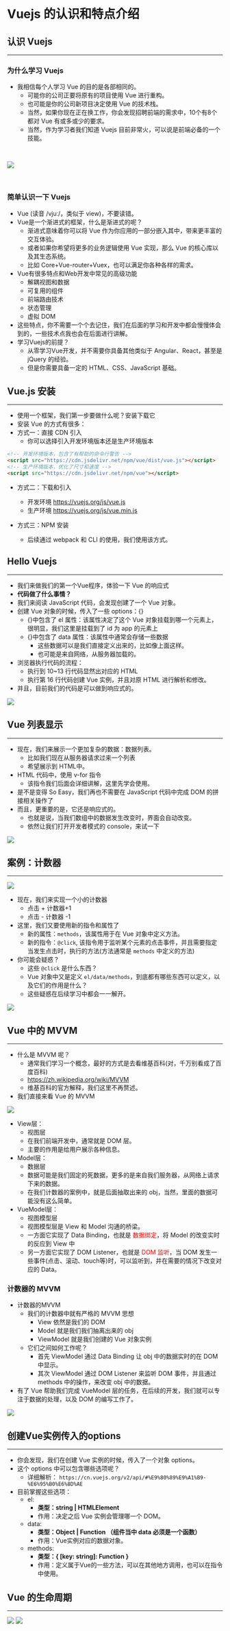 # **Vuejs 的认识和特点介绍**

## **认识 Vuejs**
---

### **为什么学习 Vuejs**

- 我相信每个人学习 Vue 的目的是各部相同的。
    - 可能你的公司正要将原有的项目使用 Vue 进行重构。
    - 也可能是你的公司新项目决定使用 Vue 的技术栈。
    - 当然，如果你现在正在换工作，你会发现招聘前端的需求中，10个有8个都对 Vue 有或多或少的要求。
    - 当然，作为学习者我们知道 Vuejs 目前非常火，可以说是前端必备的一个技能。

<br />

![](/docs/assets/vue/yky-20200714163332.png)

<br />

### **简单认识一下 Vuejs**

- Vue (读音 /vjuː/，类似于 view)，不要读错。
- Vue是一个渐进式的框架，什么是渐进式的呢？
    - 渐进式意味着你可以将 Vue 作为你应用的一部分嵌入其中，带来更丰富的交互体验。
    - 或者如果你希望将更多的业务逻辑使用 Vue 实现，那么 Vue 的核心库以及其生态系统。
    - 比如 Core+Vue-router+Vuex，也可以满足你各种各样的需求。
- Vue有很多特点和Web开发中常见的高级功能
    - 解耦视图和数据
    - 可复用的组件
    - 前端路由技术
    - 状态管理
    - 虚拟 DOM
- 这些特点，你不需要一个个去记住，我们在后面的学习和开发中都会慢慢体会到的，一些技术点我也会在后面进行讲解。
- 学习Vuejs的前提？
    - 从零学习Vue开发，并不需要你具备其他类似于 Angular、React，甚至是 jQuery 的经验。
    - 但是你需要具备一定的 HTML、CSS、JavaScript 基础。

## **Vue.js 安装**
---

- 使用一个框架，我们第一步要做什么呢？安装下载它
- 安装 Vue 的方式有很多：
- 方式一：直接 CDN 引入
    - 你可以选择引入开发环境版本还是生产环境版本

```html
<!-- 开发环境版本，包含了有帮助的命令行警告 --> 
<script src="https://cdn.jsdelivr.net/npm/vue/dist/vue.js"></script>
<!-- 生产环境版本，优化了尺寸和速度 -->
<script src="https://cdn.jsdelivr.net/npm/vue"></script>
```

- 方式二：下载和引入
    - 开发环境 https://vuejs.org/js/vue.js
    - 生产环境 https://vuejs.org/js/vue.min.js

- 方式三：NPM 安装
    - 后续通过 webpack 和 CLI 的使用，我们使用该方式。

## **Hello Vuejs**
---

- 我们来做我们的第一个Vue程序，体验一下 Vue 的响应式
- **代码做了什么事情？**
- 我们来阅读 JavaScript 代码，会发现创建了一个 Vue 对象。
- 创建 Vue 对象的时候，传入了一些 options：{}
    - {}中包含了 el 属性：该属性决定了这个 Vue 对象挂载到哪一个元素上，很明显，我们这里是挂载到了 id 为 app 的元素上
    - {}中包含了 data 属性：该属性中通常会存储一些数据
        - 这些数据可以是我们直接定义出来的，比如像上面这样。
        - 也可能是来自网络，从服务器加载的。
- 浏览器执行代码的流程：
    - 执行到 10~13 行代码显然出对应的 HTML
    - 执行第 16 行代码创建 Vue 实例，并且对原 HTML 进行解析和修改。
- 并且，目前我们的代码是可以做到响应式的。

![](/docs/assets/vue/yky-20200716154917.png)

## **Vue 列表显示**
---
- 现在，我们来展示一个更加复杂的数据：数据列表。
    - 比如我们现在从服务器请求过来一个列表
    - 希望展示到 HTML中。
- HTML 代码中，使用 v-for 指令
    - 该指令我们后面会详细讲解，这里先学会使用。
- 是不是变得 So Easy，我们再也不需要在 JavaScript 代码中完成 DOM 的拼接相关操作了
- 而且，更重要的是，它还是响应式的。
    - 也就是说，当我们数组中的数据发生改变时，界面会自动改变。
    - 依然让我们打开开发者模式的 console，来试一下

![](/docs/assets/vue/yky-20200716161313.png)

## **案例：计数器**
---

![](/docs/assets/vue/图片2.png)

- 现在，我们来实现一个小的计数器
    - 点击 + 计数器+1         
    - 点击 -  计数器 -1
- 这里，我们又要使用新的指令和属性了
    - 新的属性：`methods`，该属性用于在 Vue 对象中定义方法。
    - 新的指令：`@click`, 该指令用于监听某个元素的点击事件，并且需要指定当发生点击时，执行的方法(方法通常是 `methods` 中定义的方法)
- 你可能会疑惑？
    - 这些 `@click` 是什么东西？
    - Vue 对象中又是定义 `el/data/methods`，到底都有哪些东西可以定义，以及它们的作用是什么？
    - 这些疑惑在后续学习中都会一一解开。

![](/docs/assets/vue/图片3.png)

## **Vue 中的 MVVM**
---

- 什么是 MVVM 呢？
    - 通常我们学习一个概念，最好的方式是去看维基百科(对，千万别看成了百度百科)
    - https://zh.wikipedia.org/wiki/MVVM
    - 维基百科的官方解释，我们这里不再赘述。
- 我们直接来看 Vue 的 MVVM

![](/docs/assets/vue/图片4.png)

- View层：
    - 视图层
    - 在我们前端开发中，通常就是 DOM 层。
    - 主要的作用是给用户展示各种信息。
- Model层：
    - 数据层
    - 数据可能是我们固定的死数据，更多的是来自我们服务器，从网络上请求下来的数据。
    - 在我们计数器的案例中，就是后面抽取出来的 obj，当然，里面的数据可能没有这么简单。
- VueModel层：
    - 视图模型层
    - 视图模型层是 View 和 Model 沟通的桥梁。
    - 一方面它实现了 Data Binding，也就是<font color=#FF0000> 数据绑定</font>，将 Model 的改变实时的反应到 View 中
    - 另一方面它实现了 DOM Listener，也就是<font color=#FF0000> DOM 监听</font>，当 DOM 发生一些事件(点击、滚动、touch等)时，可以监听到，并在需要的情况下改变对应的 Data。

### 计数器的 MVVM

- 计数器的MVVM
    - 我们的计数器中就有严格的 MVVM 思想
        - View 依然是我们的 DOM
        - Model 就是我们我们抽离出来的 obj
        - ViewModel 就是我们创建的 Vue 对象实例
    - 它们之间如何工作呢？
        - 首先 ViewModel 通过 Data Binding 让 obj 中的数据实时的在 DOM 中显示。
        - 其次 ViewModel 通过 DOM Listener 来监听 DOM 事件，并且通过 methods 中的操作，来改变 obj 中的数据。
- 有了 Vue 帮助我们完成 VueModel 层的任务，在后续的开发，我们就可以专注于数据的处理，以及 DOM 的编写工作了。


![](/docs/assets/vue/01-计数器的MVVM.png)

## **创建Vue实例传入的options**
---

- 你会发现，我们在创建 Vue 实例的时候，传入了一个对象 options。
- 这个 options 中可以包含哪些选项呢？
    - 详细解析： `https://cn.vuejs.org/v2/api/#%E9%80%89%E9%A1%B9-%E6%95%B0%E6%8D%AE`
- 目前掌握这些选项：
    - el: 
        - **类型：string | HTMLElement**
        - 作用：决定之后 Vue 实例会管理哪一个 DOM。
    - data: 
        - **类型：Object | Function （组件当中 data 必须是一个函数）**
        - 作用：Vue实例对应的数据对象。
    - methods: 
        - **类型：{ [key: string]: Function }**
        - 作用：定义属于Vue的一些方法，可以在其他地方调用，也可以在指令中使用。

## **Vue 的生命周期**
---
![](/docs/assets/vue/yky-20200717084432.png)
![](/docs/assets/vue/yky-20200717085031.png)
